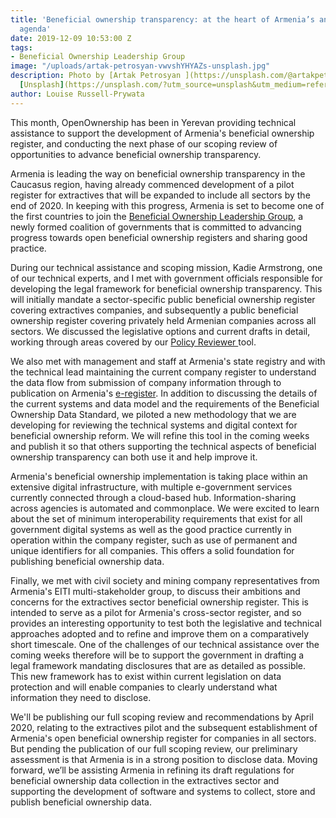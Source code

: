 ```yaml
---
title: 'Beneficial ownership transparency: at the heart of Armenia’s anti-corruption
  agenda'
date: 2019-12-09 10:53:00 Z
tags:
- Beneficial Ownership Leadership Group
image: "/uploads/artak-petrosyan-vwvshYHYAZs-unsplash.jpg"
description: Photo by [Artak Petrosyan ](https://unsplash.com/@artakpetrosyan?utm_source=unsplash&utm_medium=referral&utm_content=creditCopyText)on
  [Unsplash](https://unsplash.com/?utm_source=unsplash&utm_medium=referral&utm_content=creditCopyText)
author: Louise Russell-Prywata
---
```


This month, OpenOwnership has been in Yerevan providing technical assistance to support the development of Armenia's beneficial ownership register, and conducting the next phase of our scoping review of opportunities to advance beneficial ownership transparency.

Armenia is leading the way on beneficial ownership transparency in the Caucasus region, having already commenced development of a pilot register for extractives that will be expanded to include all sectors by the end of 2020. In keeping with this progress, Armenia is set to become one of the first countries to join the [Beneficial Ownership Leadership Group](https://www.openownership.org/news/countries-take-action-anti-corruption-day-2019/), a newly formed coalition of governments that is committed to advancing progress towards open beneficial ownership registers and sharing good practice.

During our technical assistance and scoping mission, Kadie Armstrong, one of our technical experts, and I met with government officials responsible for developing the legal framework for beneficial ownership transparency. This will initially mandate a sector-specific public beneficial ownership register covering extractives companies, and subsequently a public beneficial ownership register covering privately held Armenian companies across all sectors. We discussed the legislative options and current drafts in detail, working through areas covered by our [Policy Reviewer ](https://www.openownership.org/uploads/oo-beneficial-ownership-policy-reviewer.pdf)tool.

We also met with management and staff at Armenia's state registry and with the technical lead maintaining the current company register to understand the data flow from submission of company information through to publication on Armenia's [e-register](https://www.e-register.am/en/). In addition to discussing the details of the current systems and data model and the requirements of the Beneficial Ownership Data Standard, we piloted a new methodology that we are developing for reviewing the technical systems and digital context for beneficial ownership reform. We will refine this tool in the coming weeks and publish it so that others supporting the technical aspects of beneficial ownership transparency can both use it and help improve it.

Armenia's beneficial ownership implementation is taking place within an extensive digital infrastructure, with multiple e-government services currently connected through a cloud-based hub. Information-sharing across agencies is automated and commonplace. We were excited to learn about the set of minimum interoperability requirements that exist for all government digital systems as well as the good practice currently in operation within the company register, such as use of permanent and unique identifiers for all companies. This offers a solid foundation for publishing beneficial ownership data.

Finally, we met with civil society and mining company representatives from Armenia's EITI multi-stakeholder group, to discuss their ambitions and concerns for the extractives sector beneficial ownership register. This is intended to serve as a pilot for Armenia's cross-sector register, and so provides an interesting opportunity to test both the legislative and technical approaches adopted and to refine and improve them on a comparatively short timescale. One of the challenges of our technical assistance over the coming weeks therefore will be to support the government in drafting a legal framework mandating disclosures that are as detailed as possible. This new framework has to exist within current legislation on data protection and will enable companies to clearly understand what information they need to disclose.

We'll be publishing our full scoping review and recommendations by April 2020, relating to the extractives pilot and the subsequent establishment of Armenia's open beneficial ownership register for companies in all sectors. But pending the publication of our full scoping review, our preliminary assessment is that Armenia is in a strong position to disclose data. Moving forward, we’ll be assisting Armenia in refining its draft regulations for beneficial ownership data collection in the extractives sector and supporting the development of software and systems to collect, store and publish beneficial ownership data.